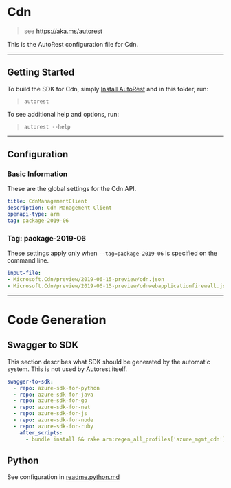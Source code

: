 # Cdn

> see https://aka.ms/autorest

This is the AutoRest configuration file for Cdn.



---
## Getting Started
To build the SDK for Cdn, simply [Install AutoRest](https://github.com/Azure/autorest/blob/master/docs/installing-autorest.md) and in this folder, run:

> `autorest`

To see additional help and options, run:

> `autorest --help`
---

## Configuration



### Basic Information
These are the global settings for the Cdn API.

``` yaml
title: CdnManagementClient
description: Cdn Management Client
openapi-type: arm
tag: package-2019-06
```

### Tag: package-2019-06

These settings apply only when `--tag=package-2019-06` is specified on the command line.

``` yaml $(tag) == 'package-2019-06'
input-file:
- Microsoft.Cdn/preview/2019-06-15-preview/cdn.json
- Microsoft.Cdn/preview/2019-06-15-preview/cdnwebapplicationfirewall.json
```


---
# Code Generation


## Swagger to SDK

This section describes what SDK should be generated by the automatic system.
This is not used by Autorest itself.

``` yaml $(swagger-to-sdk)
swagger-to-sdk:
  - repo: azure-sdk-for-python
  - repo: azure-sdk-for-java
  - repo: azure-sdk-for-go
  - repo: azure-sdk-for-net
  - repo: azure-sdk-for-js
  - repo: azure-sdk-for-node
  - repo: azure-sdk-for-ruby
    after_scripts:
      - bundle install && rake arm:regen_all_profiles['azure_mgmt_cdn']
```

## Python

See configuration in [readme.python.md](https://github.com/Azure/azure-sdk-for-python/blob/master/doc/dev/mgmt/swagger/single_api/readme.python.md)
